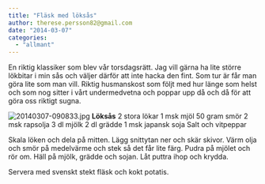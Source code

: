 ```yaml
---
title: "Fläsk med löksås"
author: therese.persson82@gmail.com
date: "2014-03-07"
categories: 
  - "allmant"
---
```


En riktig klassiker som blev vår torsdagsrätt. Jag vill gärna ha lite större lökbitar i min sås och väljer därför att inte hacka den fint. Som tur är får man göra lite som man vill. Riktig husmanskost som följt med hur länge som helst och som nog sitter i vårt undermedvetna och poppar upp då och då för att göra oss riktigt sugna.  
  
![20140307-090833.jpg](/static/img/20140307-090833.jpg)
**Löksås** 2 stora lökar 1 msk mjöl 50 gram smör 2 msk rapsolja 3 dl mjölk 2 dl grädde 1 msk japansk soja Salt och vitpeppar

Skala löken och dela på mitten. Lägg snittytan ner och skär skivor. Värm olja och smör på medelvärme och stek så det får lite färg. Pudra på mjölet och rör om. Häll på mjölk, grädde och sojan. Låt puttra ihop och krydda.

Servera med svenskt stekt fläsk och kokt potatis.
